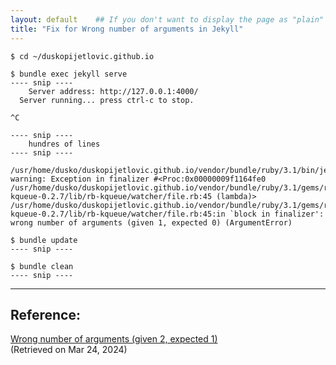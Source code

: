 ```yaml
---
layout: default    ## If you don't want to display the page as "plain"
title: "Fix for Wrong number of arguments in Jekyll" 
---
```


```
$ cd ~/duskopijetlovic.github.io
```

```
$ bundle exec jekyll serve
---- snip ----
    Server address: http://127.0.0.1:4000/
  Server running... press ctrl-c to stop.

^C

---- snip ----
    hundres of lines
---- snip ----

/usr/home/dusko/duskopijetlovic.github.io/vendor/bundle/ruby/3.1/bin/jekyll: warning: Exception in finalizer #<Proc:0x00000009f1164fe0 /usr/home/dusko/duskopijetlovic.github.io/vendor/bundle/ruby/3.1/gems/rb-kqueue-0.2.7/lib/rb-kqueue/watcher/file.rb:45 (lambda)>
/usr/home/dusko/duskopijetlovic.github.io/vendor/bundle/ruby/3.1/gems/rb-kqueue-0.2.7/lib/rb-kqueue/watcher/file.rb:45:in `block in finalizer': wrong number of arguments (given 1, expected 0) (ArgumentError)
```


```
$ bundle update
---- snip ----
```

```
$ bundle clean
---- snip ----
```

---

## Reference:

[Wrong number of arguments (given 2, expected 1)](https://talk.jekyllrb.com/t/wrong-number-of-arguments-given-2-expected-1/5446/15)   
(Retrieved on Mar 24, 2024)  
